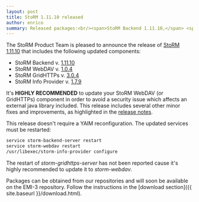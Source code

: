```yaml
---
layout: post
title: StoRM 1.11.10 released
author: enrico
summary: Released packages:<br/><span>StoRM Backend 1.11.10,</span> <span>StoRM WebDAV 1.0.4,</span> <span>StoRM GridHTTPs 3.0.4,</span> <span>StoRM Info Provider 1.7.9</span>
---
```


The StoRM Product Team is pleased to announce the release of [StoRM 1.11.10][release-notes] that
includes the following updated components:

* StoRM Backend v. [1.11.10][backend-rn]
* StoRM WebDAV v. [1.0.4][webdav-rn]
* StoRM GridHTTPs v. [3.0.4][gridhttps-rn]
* StoRM Info Provider v. [1.7.9][info-provider-rn]

It's **HIGHLY RECOMMENDED** to update your StoRM WebDAV (or GridHTTPs) component in order to avoid a security issue which affects an external java library included. This release includes several other minor fixes and improvements, as highlighted in the
[release notes][release-notes].

This release doesn't require a YAIM reconfiguration. The updated services must
be restarted:

```bash
service storm-backend-server restart
service storm-webdav restart
/usr/libexec/storm-info-provider configure
```

The restart of *storm-gridhttps-server* has not been reported cause it's highly recommended to update it to *storm-webdav*.

Packages can be obtained from our repositories and will soon be available on
the EMI-3 repository. Follow the instructions in the
[download section]({{ site.baseurl }}/download.html).


[webdav-rn]: {{site.baseurl}}/release-notes/storm-webdav/1.0.4/
[gridhttps-rn]: {{site.baseurl}}/release-notes/storm-gridhttps-server/3.0.4/
[backend-rn]: {{site.baseurl}}/release-notes/storm-backend-server/1.11.10/
[info-provider-rn]: {{site.baseurl}}/release-notes/storm-dynamic-info-provider/1.7.9/
[release-notes]: {{site.baseurl}}/release-notes/StoRM-v1.11.10.html
